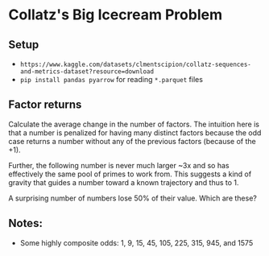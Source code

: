 # Collatz's Big Icecream Problem

## Setup

- `https://www.kaggle.com/datasets/clmentscipion/collatz-sequences-and-metrics-dataset?resource=download`
- `pip install pandas pyarrow` for reading `*.parquet` files


## Factor returns

Calculate the average change in the number of factors. The intuition here is
that a number is penalized for having many distinct factors because the odd
case returns a number without any of the previous factors (because of the +1).

Further, the following number is never much larger ~3x and so has effectively
the same pool of primes to work from. This suggests a kind of gravity that
guides a number toward a known trajectory and thus to 1.

A surprising number of numbers lose 50% of their value. Which are these?

## Notes:

- Some highly composite odds: 1, 9, 15, 45, 105, 225, 315, 945, and 1575